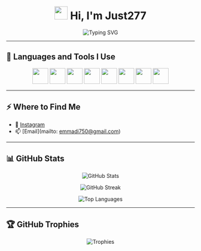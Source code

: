 <h1 align="center">
  <img src="https://media.giphy.com/media/hvRJCLFzcasrR4ia7z/giphy.gif" width="35"/> Hi, I'm Just277
</h1>

<p align="center">
  <img src="https://readme-typing-svg.herokuapp.com?font=Fira+Code&size=22&duration=4000&pause=1000&center=true&width=435&lines=Frontend+%2F+Backend+Web+Developer;Passionate+about+PHP%2C+MySQL%2C+Bootstrap;Always+learning+new+technologies" alt="Typing SVG" />
</p>

---

## 🚀 Languages and Tools I Use

<p align="center">
  <img src="https://cdn.jsdelivr.net/gh/devicons/devicon/icons/php/php-original.svg" width="42" height="42"/>
  <img src="https://cdn.jsdelivr.net/gh/devicons/devicon/icons/javascript/javascript-original.svg" width="42" height="42"/>
  <img src="https://cdn.jsdelivr.net/gh/devicons/devicon/icons/mysql/mysql-original.svg" width="42" height="42"/>
  <img src="https://cdn.jsdelivr.net/gh/devicons/devicon/icons/bootstrap/bootstrap-plain-wordmark.svg" width="42" height="42"/>
  <img src="https://cdn.jsdelivr.net/gh/devicons/devicon/icons/html5/html5-original-wordmark.svg" width="42" height="42"/>
  <img src="https://cdn.jsdelivr.net/gh/devicons/devicon/icons/css3/css3-original-wordmark.svg" width="42" height="42"/>
  <img src="https://cdn.jsdelivr.net/gh/devicons/devicon/icons/figma/figma-original.svg" width="42" height="42"/>
  <img src="https://cdn.jsdelivr.net/gh/devicons/devicon/icons/git/git-original.svg" width="42" height="42"/>
</p>

---

## ⚡ Where to Find Me

- 📸 [Instagram](https://www.instagram.com/_ai_justice999)
- 📫 [Email](mailto: emmadi750@gmail.com)


---

## 📊 GitHub Stats

<p align="center">
  <img src="https://github-readme-stats.vercel.app/api?username=justt277&show_icons=true&theme=radical" alt="GitHub Stats"/>
</p>

<p align="center">
  <img src="https://github-readme-streak-stats.herokuapp.com/?user=justt277&theme=dark" alt="GitHub Streak"/>
</p>

<p align="center">
  <img src="https://github-readme-stats.vercel.app/api/top-langs/?username=justt277&layout=compact&theme=tokyonight" alt="Top Languages"/>
</p>

---

## 🏆 GitHub Trophies

<p align="center">
  <img src="https://github-profile-trophy.vercel.app/?username=justt277&theme=algolia&no-frame=true&margin-w=10" alt="Trophies"/>
</p>

